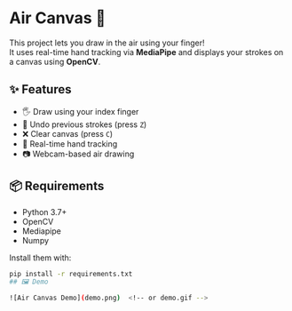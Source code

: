 # Air Canvas 🎨

This project lets you draw in the air using your finger!  
It uses real-time hand tracking via **MediaPipe** and displays your strokes on a canvas using **OpenCV**.

## ✨ Features

- 🖐️ Draw using your index finger
- 🔄 Undo previous strokes (press `Z`)
- ❌ Clear canvas (press `C`)
- 👋 Real-time hand tracking
- 📷 Webcam-based air drawing

## 📦 Requirements

- Python 3.7+
- OpenCV
- Mediapipe
- Numpy

Install them with:

```bash
pip install -r requirements.txt
## 🖼️ Demo

![Air Canvas Demo](demo.png)  <!-- or demo.gif -->
